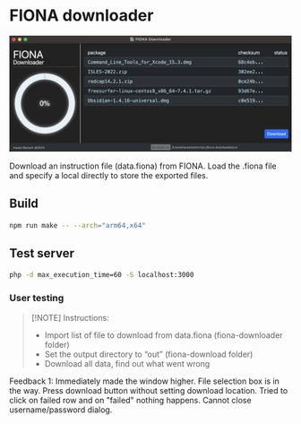 # FIONA downloader

![Interface](https://github.com/HaukeBartsch/FIONA-downloader/blob/main/images/interface.png)

Download an instruction file (data.fiona) from FIONA. Load the .fiona file and specify a local directly to store the exported files.

## Build  

```bash
npm run make -- --arch="arm64,x64"
```

## Test server

```bash
php -d max_execution_time=60 -S localhost:3000 
```

### User testing 

> [!NOTE] Instructions:
> - Import list of file to download from data.fiona (fiona-downloader folder)
> - Set the output directory to “out” (fiona-download folder)
> - Download all data, find out what went wrong


Feedback 1: Immediately made the window higher. File selection box is in the way. Press download button without setting download location. Tried to click on failed row and on "failed" nothing happens. Cannot close username/password dialog.
